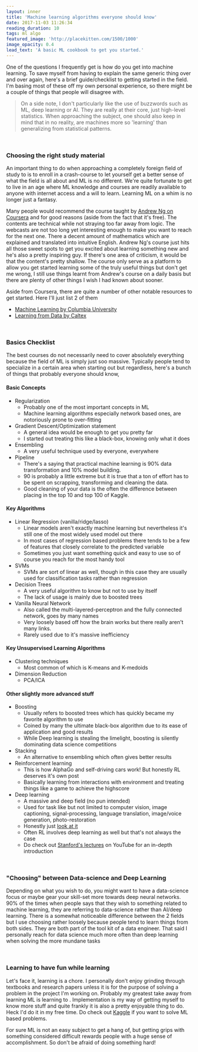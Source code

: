```yaml
---
layout: inner
title: 'Machine learning algorithms everyone should know'
date: 2017-11-03 11:26:34
reading_duration: 10
tags: ml algo
featured_image: 'http://placekitten.com/1500/1000'
image_opacity: 0.4
lead_text: 'A basic ML cookbook to get you started.'
---
```


One of the questions I frequently get is how do you get into machine learning. To save myself from having to explain the same generic thing over and over again, here's a brief guide/checklist to getting started in the field. I'm basing most of these off my own personal experience, so there might be a couple of things that people will disagree with.

> On a side note, I don't particularly like the use of buzzwords such as ML, deep learning or AI. They are really at their core, just high-level statistics. When approaching the subject, one should also keep in mind that in no reality, are machines more so 'learning' than generalizing from statistical patterns.

<br>

### Choosing the right study material
An important thing to do when approaching a completely foreign field of study to is to enroll in a crash-course to let yourself get a better sense of what the field is all about and ML is no different. We're quite fortunate to get to live in an age where ML knowledge and courses are readily available to anyone with internet access and a will to learn. Learning ML on a whim is no longer just a fantasy.

Many people would recommend the course taught by [Andrew Ng on Coursera](https://www.coursera.org/learn/machine-learning/home/welcome) and for good reasons (aside from the fact that it's free). The contents are technical while not straying too far away from logic. The webcasts are not too long yet interesting enough to make you want to reach for the next one. There a decent amount of mathematics which are explained and translated into intuitive English. Andrew Ng's course just hits all those sweet spots to get you excited about learning something new and he's also a pretty inspiring guy. If there's one area of criticism, it would be that the content's pretty shallow. The course only serve as a platform to allow you get started learning some of the truly useful things but don't get me wrong, I still use things learnt from Andrew's course on a daily basis but there are plenty of other things I wish I had known about sooner.

Aside from Coursera, there are quite a number of other notable resources to get started. Here I'll just list 2 of them
- [Machine Learning by Columbia University](https://www.class-central.com/mooc/7231/edx-machine-learning)
- [Learning from Data by Caltex](https://work.caltech.edu/telecourse.html)

<br>

### Basics Checklist
The best courses do not necessarily need to cover absolutely everything because the field of ML is simply just soo massive. Typically people tend to specialize in a certain area when starting out but regardless, here's a bunch of things that probably everyone should know,

#### Basic Concepts
- Regularization
  - Probably one of the most important concepts in ML
  - Machine learning algorithms especially network based ones, are notoriously prone to over-fitting
- Gradient Descent/Optimization statement
  - A general idea would be enough to get you pretty far
  - I started out treating this like a black-box, knowing only what it does
- Ensembling
  - A very useful technique used by everyone, everywhere
- Pipeline
  - There's a saying that practical machine learning is 90% data transformation and 10% model building.
  - 90 is probably a little extreme but it is true that a ton of effort has to be spent on scrapping, transforming and cleaning the data.
  - Good cleaning of your data is the often the difference between placing in the top 10 and top 100 of Kaggle.

#### Key Algorithms
- Linear Regression (vanilla/ridge/lasso)
  - Linear models aren't exactly machine learning but nevertheless it's still one of the most widely used model out there
  - In most cases of regression based problems there tends to be a few of features that closely correlate to the predicted variable
  - Sometimes you just want something quick and easy to use so of course you reach for the most handy tool
- SVMs
  - SVMs are sort of linear as well, though in this case they are usually used for classification tasks rather than regression
- Decision Trees
  - A very useful algorithm to know but not to use by itself
  - The lack of usage is mainly due to boosted trees
- Vanilla Neural Network
  - Also called the multi-layered-perceptron and the fully connected network, goes by many names
  - Very loosely based off how the brain works but there really aren't many links.
  - Rarely used due to it's massive inefficiency

#### Key Unsupervised Learning Algorithms
- Clustering techniques
  - Most common of which is K-means and K-medoids
- Dimension Reduction
  - PCA/ICA

#### Other slightly more advanced stuff
- Boosting
  - Usually refers to boosted trees which has quickly became my favorite algorithm to use
  - Coined by many the ultimate black-box algorithm due to its ease of application and good results
  - While Deep learning is stealing the limelight, boosting is silently dominating data science competitions
- Stacking
  - An alternative to ensembling which often gives better results
- Reinforcement learning
  - This is how AlphaGo and self-driving cars work! But honestly RL deserves it's own post
  - Basically learning from interactions with environment and treating things like a game to achieve the highscore
- Deep learning
  - A massive and deep field (no pun intended)
  - Used for task like but not limited to computer vision, image captioning, signal-processing, language translation, image/voice generation, photo-restoration
  - Honestly just [look at it](https://machinelearningmastery.com/inspirational-applications-deep-learning/)
  - Often RL involves deep learning as well but that's not always the case
  - Do check out [Stanford's lectures](https://l.facebook.com/l.php?u=https%3A%2F%2Fwww.youtube.com%2Fplaylist%3Flist%3DPL3FW7Lu3i5JvHM8ljYj-zLfQRF3EO8sYv&h=ATOYUU1ZU9ODP5JuXmx5EfyvZEACVl8S3GrQBlztkcLUIP3py4AOdR16VQiRQQWYtAfHchtOdQIWMSCQfeIcW2RwIzS8Nf7UciZQu0VqwnwTzU3M8hPz35dd29JLNDAzP_9G3Udj1rkraw) on YouTube for an in-depth introduction

<br>

### "Choosing" between Data-science and Deep Learning
Depending on what you wish to do, you might want to have a data-science focus or maybe gear your skill-set more towards deep neural networks. 90% of the times when people says that they wish to something related to machine learning, they are referring to data-science rather than AI/deep learning. There is a somewhat noticeable difference between the 2 fields but I use choosing rather loosely because people tend to learn things from both sides. They are both part of the tool kit of a data engineer. That said I personally reach for data science much more often than deep learning when solving the more mundane tasks

<br>

### Learning to have fun while learning
Let's face it, learning is a chore. I personally don't enjoy grinding through textbooks and research papers unless it is for the purpose of solving a problem in the project I'm working on. Probably my greatest take away from learning ML is learning to . Implementation is my way of getting myself to know more stuff and quite frankly it is also a pretty enjoyable thing to do. Heck I'd do it in my free time. Do check out [Kaggle](https://www.kaggle.com/) if you want to solve ML based problems.

For sure ML is not an easy subject to get a hang of, but getting grips with something considered difficult rewards people with a huge sense of accomplishment. So don't be afraid of doing something hard!
